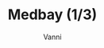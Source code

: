 ---
media: "images/rounds/round_2/medbay_1.png"
media_type: image
title: Medbay (1/3)
author: Vanni
desc: Round 2 heralded the construction of Medbay, complete with <s>kitchen blender</s> enzymatic reclaimer.
---